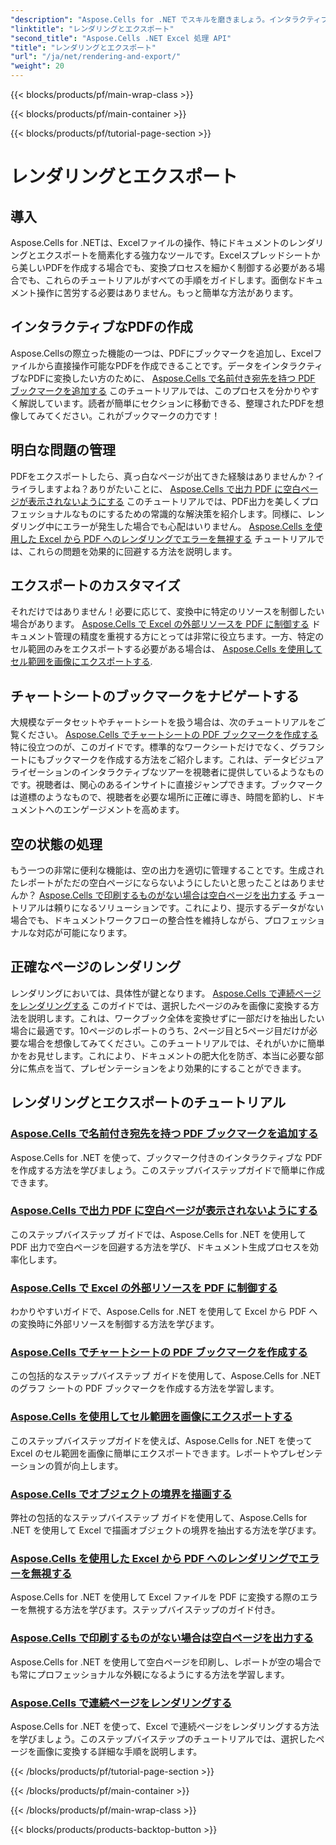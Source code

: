 ```yaml
---
"description": "Aspose.Cells for .NET でスキルを磨きましょう。インタラクティブな Excel PDF ドキュメントのレンダリング、エクスポート、作成に関するチュートリアルをご覧ください。"
"linktitle": "レンダリングとエクスポート"
"second_title": "Aspose.Cells .NET Excel 処理 API"
"title": "レンダリングとエクスポート"
"url": "/ja/net/rendering-and-export/"
"weight": 20
---
```


{{< blocks/products/pf/main-wrap-class >}}

{{< blocks/products/pf/main-container >}}

{{< blocks/products/pf/tutorial-page-section >}}

# レンダリングとエクスポート

## 導入

Aspose.Cells for .NETは、Excelファイルの操作、特にドキュメントのレンダリングとエクスポートを簡素化する強力なツールです。Excelスプレッドシートから美しいPDFを作成する場合でも、変換プロセスを細かく制御する必要がある場合でも、これらのチュートリアルがすべての手順をガイドします。面倒なドキュメント操作に苦労する必要はありません。もっと簡単な方法があります。

## インタラクティブなPDFの作成

Aspose.Cellsの際立った機能の一つは、PDFにブックマークを追加し、Excelファイルから直接操作可能なPDFを作成できることです。データをインタラクティブなPDFに変換したい方のために、 [Aspose.Cells で名前付き宛先を持つ PDF ブックマークを追加する](./add-pdf-bookmarks/) このチュートリアルでは、このプロセスを分かりやすく解説しています。読者が簡単にセクションに移動できる、整理されたPDFを想像してみてください。これがブックマークの力です！

## 明白な問題の管理

PDFをエクスポートしたら、真っ白なページが出てきた経験はありませんか？イライラしますよね？ありがたいことに、 [Aspose.Cells で出力 PDF に空白ページが表示されないようにする](./avoid-blank-page-in-output-pdf/) このチュートリアルでは、PDF出力を美しくプロフェッショナルなものにするための常識的な解決策を紹介します。同様に、レンダリング中にエラーが発生した場合でも心配はいりません。 [Aspose.Cells を使用した Excel から PDF へのレンダリングでエラーを無視する](./ignore-errors-while-rendering/) チュートリアルでは、これらの問題を効果的に回避する方法を説明します。

## エクスポートのカスタマイズ

それだけではありません！必要に応じて、変換中に特定のリソースを制御したい場合があります。 [Aspose.Cells で Excel の外部リソースを PDF に制御する](./control-loading-of-external-resources/) ドキュメント管理の精度を重視する方にとっては非常に役立ちます。一方、特定のセル範囲のみをエクスポートする必要がある場合は、 [Aspose.Cells を使用してセル範囲を画像にエクスポートする](./export-range-of-cells-to-image/).

## チャートシートのブックマークをナビゲートする

大規模なデータセットやチャートシートを扱う場合は、次のチュートリアルをご覧ください。 [Aspose.Cells でチャートシートの PDF ブックマークを作成する](./create-pdf-bookmark-entry-for-chart-sheet/) 特に役立つのが、このガイドです。標準的なワークシートだけでなく、グラフシートにもブックマークを作成する方法をご紹介します。これは、データビジュアライゼーションのインタラクティブなツアーを視聴者に提供しているようなものです。視聴者は、関心のあるインサイトに直接ジャンプできます。ブックマークは道標のようなもので、視聴者を必要な場所に正確に導き、時間を節約し、ドキュメントへのエンゲージメントを高めます。

## 空の状態の処理

もう一つの非常に便利な機能は、空の出力を適切に管理することです。生成されたレポートがただの空白ページにならないようにしたいと思ったことはありませんか？ [Aspose.Cells で印刷するものがない場合は空白ページを出力する](./output-blank-page-when-nothing-to-print/) チュートリアルは頼りになるソリューションです。これにより、提示するデータがない場合でも、ドキュメントワークフローの整合性を維持しながら、プロフェッショナルな対応が可能になります。

## 正確なページのレンダリング

レンダリングにおいては、具体性が鍵となります。 [Aspose.Cells で連続ページをレンダリングする](./render-limited-number-of-sequential-pages/) このガイドでは、選択したページのみを画像に変換する方法を説明します。これは、ワークブック全体を変換せずに一部だけを抽出したい場合に最適です。10ページのレポートのうち、2ページ目と5ページ目だけが必要な場合を想像してみてください。このチュートリアルでは、それがいかに簡単かをお見せします。これにより、ドキュメントの肥大化を防ぎ、本当に必要な部分に焦点を当て、プレゼンテーションをより効果的にすることができます。

## レンダリングとエクスポートのチュートリアル
### [Aspose.Cells で名前付き宛先を持つ PDF ブックマークを追加する](./add-pdf-bookmarks/)
Aspose.Cells for .NET を使って、ブックマーク付きのインタラクティブな PDF を作成する方法を学びましょう。このステップバイステップガイドで簡単に作成できます。
### [Aspose.Cells で出力 PDF に空白ページが表示されないようにする](./avoid-blank-page-in-output-pdf/)
このステップバイステップ ガイドでは、Aspose.Cells for .NET を使用して PDF 出力で空白ページを回避する方法を学び、ドキュメント生成プロセスを効率化します。
### [Aspose.Cells で Excel の外部リソースを PDF に制御する](./control-loading-of-external-resources/)
わかりやすいガイドで、Aspose.Cells for .NET を使用して Excel から PDF への変換時に外部リソースを制御する方法を学びます。
### [Aspose.Cells でチャートシートの PDF ブックマークを作成する](./create-pdf-bookmark-entry-for-chart-sheet/)
この包括的なステップバイステップ ガイドを使用して、Aspose.Cells for .NET のグラフ シートの PDF ブックマークを作成する方法を学習します。
### [Aspose.Cells を使用してセル範囲を画像にエクスポートする](./export-range-of-cells-to-image/)
このステップバイステップガイドを使えば、Aspose.Cells for .NET を使って Excel のセル範囲を画像に簡単にエクスポートできます。レポートやプレゼンテーションの質が向上します。
### [Aspose.Cells でオブジェクトの境界を描画する](./get-draw-object-and-bound/)
弊社の包括的なステップバイステップ ガイドを使用して、Aspose.Cells for .NET を使用して Excel で描画オブジェクトの境界を抽出する方法を学びます。
### [Aspose.Cells を使用した Excel から PDF へのレンダリングでエラーを無視する](./ignore-errors-while-rendering/)
Aspose.Cells for .NET を使用して Excel ファイルを PDF に変換する際のエラーを無視する方法を学びます。ステップバイステップのガイド付き。
### [Aspose.Cells で印刷するものがない場合は空白ページを出力する](./output-blank-page-when-nothing-to-print/)
Aspose.Cells for .NET を使用して空白ページを印刷し、レポートが空の場合でも常にプロフェッショナルな外観になるようにする方法を学習します。
### [Aspose.Cells で連続ページをレンダリングする](./render-limited-number-of-sequential-pages/)
Aspose.Cells for .NET を使って、Excel で連続ページをレンダリングする方法を学びましょう。このステップバイステップのチュートリアルでは、選択したページを画像に変換する詳細な手順を説明します。

{{< /blocks/products/pf/tutorial-page-section >}}

{{< /blocks/products/pf/main-container >}}

{{< /blocks/products/pf/main-wrap-class >}}

{{< blocks/products/products-backtop-button >}}